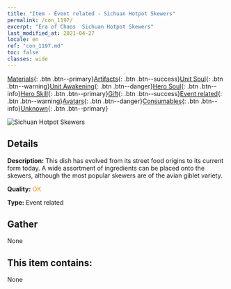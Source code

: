 ```yaml
---
title: "Item - Event related - Sichuan Hotpot Skewers"
permalink: /con_1197/
excerpt: "Era of Chaos  Sichuan Hotpot Skewers"
last_modified_at: 2021-04-27
locale: en
ref: "con_1197.md"
toc: false
classes: wide
---
```

 [Materials](/Items/){: .btn .btn--primary}[Artifacts](/Items/Artifacts/){: .btn .btn--success}[Unit Soul](/Items/UnitSoul/){: .btn .btn--warning}[Unit Awakening](/Items/UnitAwakening/){: .btn .btn--danger}[Hero Soul](/Items/HeroSoul/){: .btn .btn--info}[Hero Skill](/Items/HeroSkill/){: .btn .btn--primary}[Gift](/Items/Gift/){: .btn .btn--success}[Event related](/Items/Events/){: .btn .btn--warning}[Avatars](/Items/Avatars/){: .btn .btn--danger}[Consumables](/Items/Consumables/){: .btn .btn--info}[Unknown](/Items/Unknown/){: .btn .btn--primary}

 ![Sichuan Hotpot Skewers](/images/t/i_81521121.png)

## Details
 **Description:** This dish has evolved from its street food origins to its current form today. A wide assortment of ingredients can be placed onto the skewers, although the most popular skewers are of the avian giblet variety.

 **Quality:** <span style="color: #FF8C00">OK</span>

 **Type:** Event related

## Gather

  None

## This item contains:

  None

